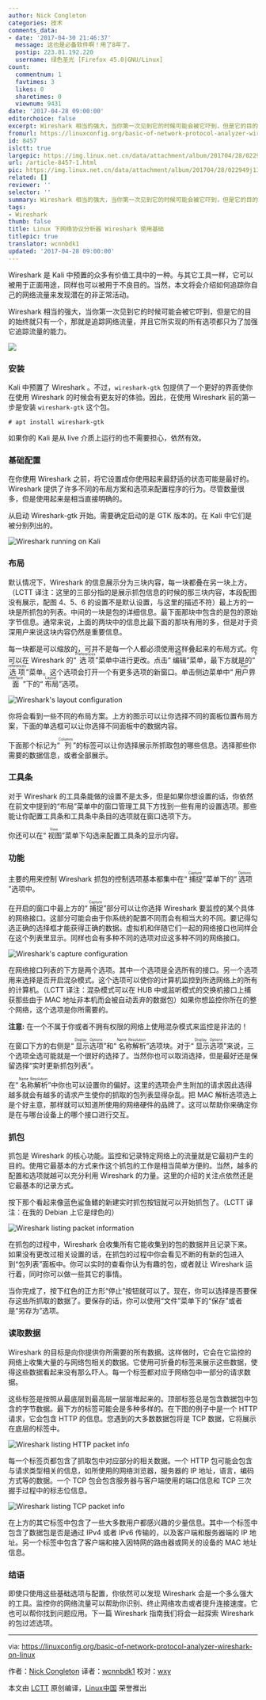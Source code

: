 ```yaml
---
author: Nick Congleton
categories: 技术
comments_data:
- date: '2017-04-30 21:46:37'
  message: 这也是必备软件啊！用了8年了。
  postip: 223.81.192.220
  username: 绿色圣光 [Firefox 45.0|GNU/Linux]
count:
  commentnum: 1
  favtimes: 3
  likes: 0
  sharetimes: 0
  viewnum: 9431
date: '2017-04-28 09:00:00'
editorchoice: false
excerpt: Wireshark 相当的强大，当你第一次见到它的时候可能会被它吓到，但是它的目的始终就只有一个，那就是追踪网络流量，并且它所实现的所有选项都只为了加强它追踪流量的能力。
fromurl: https://linuxconfig.org/basic-of-network-protocol-analyzer-wireshark-on-linux
id: 8457
islctt: true
largepic: https://img.linux.net.cn/data/attachment/album/201704/28/022949j1333jglbjd3j0m1.jpg
url: /article-8457-1.html
pic: https://img.linux.net.cn/data/attachment/album/201704/28/022949j1333jglbjd3j0m1.jpg.thumb.jpg
related: []
reviewer: ''
selector: ''
summary: Wireshark 相当的强大，当你第一次见到它的时候可能会被它吓到，但是它的目的始终就只有一个，那就是追踪网络流量，并且它所实现的所有选项都只为了加强它追踪流量的能力。
tags:
- Wireshark
thumb: false
title: Linux 下网络协议分析器 Wireshark 使用基础
titlepic: true
translator: wcnnbdk1
updated: '2017-04-28 09:00:00'
---
```


Wireshark 是 Kali 中预置的众多有价值工具中的一种。与其它工具一样，它可以被用于正面用途，同样也可以被用于不良目的。当然，本文将会介绍如何追踪你自己的网络流量来发现潜在的非正常活动。


Wireshark 相当的强大，当你第一次见到它的时候可能会被它吓到，但是它的目的始终就只有一个，那就是追踪网络流量，并且它所实现的所有选项都只为了加强它追踪流量的能力。


![](https://img.linux.net.cn/data/attachment/album/201704/28/022949j1333jglbjd3j0m1.jpg)


### 安装


Kali 中预置了 Wireshark 。不过，`wireshark-gtk` 包提供了一个更好的界面使你在使用 Wireshark 的时候会有更友好的体验。因此，在使用 Wireshark 前的第一步是安装 `wireshark-gtk` 这个包。



```
# apt install wireshark-gtk

```

如果你的 Kali 是从 live 介质上运行的也不需要担心，依然有效。


### 基础配置


在你使用 Wireshark 之前，将它设置成你使用起来最舒适的状态可能是最好的。Wireshark 提供了许多不同的布局方案和选项来配置程序的行为。尽管数量很多，但是使用起来是相当直接明确的。


从启动 Wireshark-gtk 开始。需要确定启动的是 GTK 版本的。在 Kali 中它们是被分别列出的。


![Wireshark running on Kali](https://img.linux.net.cn/data/attachment/album/201704/28/023000gt7itb6djtth7eqq.jpg)


### 布局


默认情况下，Wireshark 的信息展示分为三块内容，每一块都叠在另一块上方。（LCTT 译注：这里的三部分指的是展示抓包信息的时候的那三块内容，本段配图没有展示，配图 4、5、6 的设置不是默认设置，与这里的描述不符）最上方的一块是所抓包的列表。中间的一块是包的详细信息。最下面那块中包含的是包的原始字节信息。通常来说，上面的两块中的信息比最下面的那块有用的多，但是对于资深用户来说这块内容仍然是重要信息。


每一块都是可以缩放的，可并不是每一个人都必须使用这样叠起来的布局方式。你可以在 Wireshark 的“<ruby> 选项 <rp>  （ </rp> <rt>  Preferences </rt> <rp>  ） </rp></ruby>”菜单中进行更改。点击“<ruby> 编辑 <rp>  （ </rp> <rt>  Edit </rt> <rp>  ） </rp></ruby>”菜单，最下方就是的“<ruby> 选项 <rp>  （ </rp> <rt>  Preferences </rt> <rp>  ） </rp></ruby>”菜单。这个选项会打开一个有更多选项的新窗口。单击侧边菜单中“<ruby> 用户界面 <rp>  （ </rp> <rt>  User Interface </rt> <rp>  ） </rp></ruby>”下的“<ruby> 布局 <rp>  （ </rp> <rt>  Layout </rt> <rp>  ） </rp></ruby>”选项。


![Wireshark's layout configuration](https://img.linux.net.cn/data/attachment/album/201704/28/023002awqjo54zp4r125qr.jpg)


你将会看到一些不同的布局方案。上方的图示可以让你选择不同的面板位置布局方案，下面的单选框可以让你选择不同面板中的数据内容。


下面那个标记为“<ruby> 列 <rp>  （ </rp> <rt>  Columns </rt> <rp>  ） </rp></ruby>”的标签可以让你选择展示所抓取包的哪些信息。选择那些你需要的数据信息，或者全部展示。


### 工具条


对于 Wireshark 的工具条能做的设置不是太多，但是如果你想设置的话，你依然在前文中提到的“布局”菜单中的窗口管理工具下方找到一些有用的设置选项。那些能让你配置工具条和工具条中条目的选项就在窗口选项下方。


你还可以在“<ruby> 视图 <rp>  （ </rp> <rt>  View </rt> <rp>  ） </rp></ruby>”菜单下勾选来配置工具条的显示内容。


### 功能


主要的用来控制 Wireshark 抓包的控制选项基本都集中在“<ruby> 捕捉 <rp>  （ </rp> <rt>  Capture </rt> <rp>  ） </rp></ruby>”菜单下的“<ruby> 选项 <rp>  （ </rp> <rt>  Options </rt> <rp>  ） </rp></ruby>”选项中。


在开启的窗口中最上方的“<ruby> 捕捉 <rp>  （ </rp> <rt>  Capture </rt> <rp>  ） </rp></ruby>”部分可以让你选择 Wireshark 要监控的某个具体的网络接口。这部分可能会由于你系统的配置不同而会有相当大的不同。要记得勾选正确的选择框才能获得正确的数据。虚拟机和伴随它们一起的网络接口也同样会在这个列表里显示。同样也会有多种不同的选项对应这多种不同的网络接口。


![Wireshark's capture configuration](https://img.linux.net.cn/data/attachment/album/201704/28/023003od9y9mmmo9dr9mym.jpg)


在网络接口列表的下方是两个选项。其中一个选项是全选所有的接口。另一个选项用来选择是否开启混杂模式。这个选项可以使你的计算机监控到所选网络上的所有的计算机。（LCTT 译注：混杂模式可以在 HUB 中或监听模式的交换机接口上捕获那些由于 MAC 地址非本机而会被自动丢弃的数据包）如果你想监控你所在的整个网络，这个选项是你所需要的。


**注意:** 在一个不属于你或者不拥有权限的网络上使用混杂模式来监控是非法的！


在窗口下方的右侧是“<ruby> 显示选项 <rp>  （ </rp> <rt>  Display Options </rt> <rp>  ） </rp></ruby>”和“<ruby> 名称解析 <rp>  （ </rp> <rt>  Name Resolution </rt> <rp>  ） </rp></ruby>”选项块。对于“<ruby> 显示选项 <rp>  （ </rp> <rt>  Display Options </rt> <rp>  ） </rp></ruby>”来说，三个选项全选可能就是一个很好的选择了。当然你也可以取消选择，但是最好还是保留选择“实时更新抓包列表”。


在“<ruby> 名称解析 <rp>  （ </rp> <rt>  Name Resolution </rt> <rp>  ） </rp></ruby>”中你也可以设置你的偏好。这里的选项会产生附加的请求因此选得越多就会有越多的请求产生使你的抓取的包列表显得杂乱。把 MAC 解析选项选上是个好主意，那样就可以知道所使用的网络硬件的品牌了。这可以帮助你来确定你是在与哪台设备上的哪个接口进行交互。


### 抓包


抓包是 Wireshark 的核心功能。监控和记录特定网络上的流量就是它最初产生的目的。使用它最基本的方式来作这个抓包的工作是相当简单方便的。当然，越多的配置和选项就越可以充分利用 Wireshark 的力量。这里的介绍的关注点依然还是它最基本的记录方式。


按下那个看起来像蓝色鲨鱼鳍的新建实时抓包按钮就可以开始抓包了。（LCTT 译注：在我的 Debian 上它是绿色的）


![Wireshark listing packet information](https://img.linux.net.cn/data/attachment/album/201704/28/023005u1zcaegq157hze4d.jpg)


在抓包的过程中，Wireshark 会收集所有它能收集到的包的数据并且记录下来。如果没有更改过相关设置的话，在抓包的过程中你会看见不断的有新的包进入到“包列表”面板中。你可以实时的查看你认为有趣的包，或者就让 Wireshark 运行着，同时你可以做一些其它的事情。


当你完成了，按下红色的正方形“停止”按钮就可以了。现在，你可以选择是否要保存这些所抓取的数据了。要保存的话，你可以使用“文件”菜单下的“保存”或者是“另存为”选项。


### 读取数据


Wireshark 的目标是向你提供你所需要的所有数据。这样做时，它会在它监控的网络上收集大量的与网络包相关的数据。它使用可折叠的标签来展示这些数据，使得这些数据看起来没有那么吓人。每一个标签都对应于网络包中一部分的请求数据。


这些标签是按照从最底层到最高层一层层堆起来的。顶部标签总是包含数据包中包含的字节数据。最下方的标签可能会是多种多样的。在下图的例子中是一个 HTTP 请求，它会包含 HTTP 的信息。您遇到的大多数数据包将是 TCP 数据，它将展示在底层的标签中。


![Wireshark listing HTTP packet info](https://img.linux.net.cn/data/attachment/album/201704/28/023007tjhoy3s4y4o1ytiu.jpg)


每一个标签页都包含了抓取包中对应部分的相关数据。一个 HTTP 包可能会包含与请求类型相关的信息，如所使用的网络浏览器，服务器的 IP 地址，语言，编码方式等的数据。一个 TCP 包会包含服务器与客户端使用的端口信息和 TCP 三次握手过程中的标志位信息。


![Wireshark listing TCP packet info](https://img.linux.net.cn/data/attachment/album/201704/28/023009rl3hzhyk3a8ljjdk.jpg)


在上方的其它标签中包含了一些大多数用户都感兴趣的少量信息。其中一个标签中包含了数据包是否是通过 IPv4 或者 IPv6 传输的，以及客户端和服务器端的 IP 地址。另一个标签中包含了客户端和接入因特网的路由器或网关的设备的 MAC 地址信息。


### 结语


即使只使用这些基础选项与配置，你依然可以发现 Wireshark 会是一个多么强大的工具。监控你的网络流量可以帮助你识别、终止网络攻击或者提升连接速度。它也可以帮你找到问题应用。下一篇 Wireshark 指南我们将会一起探索 Wireshark 的包过滤选项。




---


via: <https://linuxconfig.org/basic-of-network-protocol-analyzer-wireshark-on-linux>


作者：[Nick Congleton](https://linuxconfig.org/basic-of-network-protocol-analyzer-wireshark-on-linux) 译者：[wcnnbdk1](https://github.com/wcnnbdk1) 校对：[wxy](https://github.com/wxy)


本文由 [LCTT](https://github.com/LCTT/TranslateProject) 原创编译，[Linux中国](https://linux.cn/) 荣誉推出